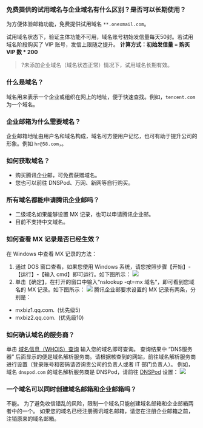 ### 免费提供的试用域名与企业域名有什么区别？是否可以长期使用？

为方便体验邮箱功能，免费提供试用域名 `**.onexmail.com`。

试用域名状态下，验证主体功能不可用，域名账号初始发信量每天50封。若试用域名阶段购买了 VIP 账号，发信上限随之提升。
**计算方式：初始发信量 = 购买 VIP 数 \* 200**
>?未添加企业域名（域名状态正常）情况下，试用域名长期有效。

### 什么是域名？
域名用来表示一个企业或组织在网上的地址，便于快速查找。例如，`tencent.com` 为一个域名。

### 企业邮箱为什么需要域名？
企业邮箱地址由用户名和域名构成，域名可方便用户记忆，也可有助于提升公司的形象。例如 `hr@58.com`，。


### 如何获取域名？
- 购买腾讯企业邮，可免费获赠域名。
- 您也可以前往 DNSPod、万网、新网等自行购买。


### 所有域名都能申请腾讯企业邮吗？
- 二级域名如果能够设置 MX 记录，也可以申请腾讯企业邮。
- 目前不支持中文域名。

### 如何查看 MX 记录是否已经生效？

在 Windows 中查看 MX 记录的方法：

1. 通过 DOS 窗口查看，如果您使用 Windows 系统，请您按照步骤【开始】-【运行】-【输入 cmd】即可运行。如下图所示：
![](https://main.qcloudimg.com/raw/2aca7a7b2cbf01ed833de5d9f45f808f.png)
2. 单击【确定】，在打开的窗口中输入“nslookup -qt=mx 域名”，即可看到您域名的 MX 记录。如下图所示：
![](https://main.qcloudimg.com/raw/0b9abc7ae5aded483ef11e8068a2f304.png)
腾讯企业邮要求设置的 MX 记录有两条，分别是：
 - mxbiz1.qq.com.  (优先级5)
 - mxbiz2.qq.com.  (优先级10)

### 如何确认域名的服务商？

单击 [域名信息（WHOIS）查询](https://whois.cloud.tencent.com/) 输入您的域名即可查询。
查询结果中 “DNS服务器” 后面显示的便是域名解析服务商。请根据核查到的网站，前往域名解析服务商进行设置（登录账号和密码请咨询贵公司的负责人或者 IT 部门负责人）。
例如，域名 `dnspod.com` 的域名解析服务商是 DNSPod，请前往 [DNSPod](https://www.dnspod.cn/) 设置：
![](https://main.qcloudimg.com/raw/f5f4c11a801fe1123e55a5f3e454e7f8.png)

### 一个域名可以同时创建域名邮箱和企业邮箱吗？
不能。
为了避免收信错乱的风险，限制一个域名只能创建域名邮箱和企业邮箱两者中的一个。
如果您的域名已经注册腾讯域名邮箱，请您在注册企业邮箱之前，注销原来的域名邮箱。


